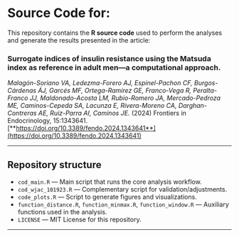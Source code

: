 # Source Code for:

This repository contains the **R source code** used to perform the analyses and generate the results presented in the article:

### Surrogate indices of insulin resistance using the Matsuda index as reference in adult men—a computational approach.

*Malagón-Soriano VA, Ledezma-Forero AJ, Espinel-Pachon CF, Burgos-Cárdenas ÁJ, Garcés MF, Ortega-Ramírez GE, Franco-Vega R, Peralta-Franco JJ, Maldonado-Acosta LM, Rubio-Romero JA, Mercado-Pedroza ME, Caminos-Cepeda SA, Lacunza E, Rivera-Moreno CA, Darghan-Contreras AE, Ruiz-Parra AI, Caminos JE.* (2024) Frontiers in Endocrinology, 15:1343641. [**https://doi.org/10.3389/fendo.2024.1343641**](https://doi.org/10.3389/fendo.2024.1343641)

---

## Repository structure

- `cod_main.R` — Main script that runs the core analysis workflow.  
- `cod_wjac_101923.R` — Complementary script for validation/adjustments.  
- `code_plots.R` — Script to generate figures and visualizations.  
- `function_distance.R`, `function_minmax.R`, `function_window.R` — Auxiliary functions used in the analysis.  
- `LICENSE` — MIT License for this repository.  

---
